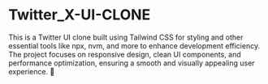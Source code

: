 # Twitter_X-UI-CLONE
This is a Twitter UI clone built using Tailwind CSS for styling and other essential tools like npx, nvm, and more to enhance development efficiency. The project focuses on responsive design, clean UI components, and performance optimization, ensuring a smooth and visually appealing user experience.  🚀
